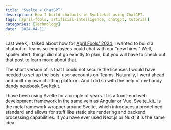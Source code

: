```yaml
---
title: 'Svelte × ChatGPT'
description: How I build chatbots in Sveltekit using ChatGPT.
tags: [april-fools, artificial-intelligence, chatgpt, tutorial]
categories: [Technology]
date: '2024-04-11'
---
```


Last week, I talked about how for [April Fools' 2024](/blog/april-fools-hires), I wanted to build a chatbot in Teams so employees could chat with our "new hires." Well, spoiler alert, things did not go exactly to plan, but you will have to check out that post to learn more about that.

The short version of is that I could not secure the licenses I would have needed to set up the bots' user accounts on Teams. Naturally, I went ahead and built my own chatting platform. And I did so with the help of my handy dandy ~~notebook~~ [Sveltekit](https://svelte.dev/).

I have been using Svelte for a couple of years. It is a front-end web development framework in the same vein as Angular or Vue. Svelte_kit_ is the metaframework wrapper around Svelte, which introduces a predefined standard and allows for stuff like static site rendering and backend processing capabilities. If you have ever used Next.js or Nuxt, it is the same idea.

